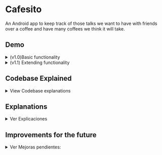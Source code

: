 # Cafesito

An Android app to keep track of those talks we want to have with friends over a coffee and have many coffees we think it will take.

## Demo 

<details>
  <summary>(v1.0)Basic functionality</summary>

![Democafesito](https://media.giphy.com/media/Zx9ZcMmvuyMi4Zelk4/giphy.gif)
</details>


<details>
  <summary>(v1.1) Extending functionality</summary>

![preferences](https://media.giphy.com/media/8LyxgapqBqkhpQSZ7S/giphy.gif)
</details>

## Codebase Explained
<details>
  <summary>View Codebase explanations</summary>

  ### Interfaces
    * View.OnClickListener
    * Parceable
    * OnCafeteroListener(custom): onCafeteroClick()
    
  ### Classes: methods
    * Activity: startActivity(); getActivity(); getIntent(); finish(); getSharedPreferences()
    * Log: d(); i() ;
    * RecyclerView.ViewHolder: setText(); getAdapterPosition()
    * RecyclerView.Adapter<>: onCreateViewHolder(); onBindViewHolder(); getItemCount()
    * View: findViewById(); setOnClickListener(); getLineHeight(); getHeight(); onDraw(); setVisibility();setBackgroundColor();    setTextColor();
    * ArrayList<>: get(); size(); remove();
    * LayoutInflater: from(); inflate()
    * ViewGroup: getContext();
    * LinearLayoutManager
    * RecyclerView: setLayoutManager(); setAdapter(); addItemDecoration()
    * RecyclerView.ItemDecoration: getItemOffSets()
    * Rect
    * AppCompatActivity: setSupportActionBar(); setTitle()
    * Intent: putExtra(); getParceableExtra(); hasExtra()
    * Rect
    * Paint: setStyle(); setSTrokeWidth(); setColor()
    * Canvas: drawLine()
    * TextView: getLineBounds()
    * ItemTouchHelper.SimpleCallback: onSwiped()
    * ItemTouchHelper: attachToRecyclerView();
    * SQLiteOpenHelper: onCreate(); onUpgrade();
    * SQLiteDatabase: getWritableDatabase(); insert(); rawQuery(); delete(); update()
    * ContentValues: put()
    * Cursor:
    * SharedPreferences:getString(); edit()
    * SharedPreferences.Editor: putString(); apply()
    * AlertDialog.Builder: setMessage(); create()
    * AlertDialog.show()

    
  ### GUI Elements: attribute=value
    * LinearLayout: orientation; weightSum; background; gravity
    * View
    * TextView: lines; textSize; padding; textColor; textSize; layout_margin_start; setText(); imeOptions="flagNoExtractUi"
    * RecyclerView: orientation; padding; layout_behaviour="@string/appbar_scrolling_view_behaviour"
    * CoordinatorLayout
    * AppBarLayout
    * ToolBar: layout_height="?attr/actionBarSize"; layout_scrollFlags="scroll"
    * include
    * LinearLayout
    * ConstraintLayout
    * RelativeLayout: visibility="visible/gone";
    * ImageButton: layout_centerInParent; background ="?attr/selectableItemBackGround"
    * LinedEditText(custom)
    * shape: shape="rectangle"
      * stroke: width; color
      * corner: radius
      * solid: color;
    

  
  ### Other resources used
    * themes.xml
    * colors.xml
    * values.xml (acceso a través de ?attr) & (acceso a través de "@string/appbar_scrolling...)
    * AndroidManifest.xml

  
</details>

## Explanations
<details>
  <summary>Ver Explicaciones</summary>

  ### RecyclerView Implementation
    1. Crear layout para un solo item (layout_cafetero_list_item.xml)
    2. Crear el adaptador
      1. Creamos clase java
      2. Anidamos una clase que hereda de RecyclerVew.ViewHolder. En ella añadimos atributos y referenciamos los widgets.
      3. En la clase adaptadora añadimos herencia de RecyclerView.Adapter. Le pasamos como tipo la clase anidada.
      4. Añadimos un ArrayList a la clase adaptadora
      5. Sobreescribimos
        * onCreateViewHolder() 
          1. `View view = LayoutInflater.from(viewGroup.getContext()).inflate(R.layout.nombreLayout, viewGroup, false );`
          2. return new ViewHolder(view)
        * onBindViewHolder()
          1. viewHolder.atributo.setText(array.get(pos)).getNombreAtributo()) -> por cada widget
    3. Implementar el widget
      1. Añadimos un RecyclerView al layout que muestra la lista de ítems
      2. En Java
        * Referenciamos: Array, adaptador y recyclerview
        * Pasamos al recyclerview una instancia del adaptador y una instancia de LinearLayoutManager

  ### Splitting items with ItemDecorator
    1. Se crea una clase que herede de RecyclerView.ItemDecoration
    2. Se sobreescribe getItemOffset
    3. Se le pasa una instancia de este objeto al recyclerview

  ### ActionBar with custom behaviour
    1. Desactivar el ActionBar por defecto: en themes.xml sustituir DarkActionBar por NoActionBar
    2. Seguir la documentacion de https://material.io/components/app-bars-top/android#using-top-app-bars
  
  ### OnItemListener: Good practice implementation
    Resumen: Definimos una interfaz, que será ejecutada por cada ítem cuando se click sobre él.

    Aclaración: Cada ítem del recyclerview es un ViewHolder

    Para entender mejor la implementación pensemos en lo que queremos que ocurra desde el punto de vista de la ejecución.

    Ejecución:
      1. El Activity implementa una interfaz
      2. El Activity, al instanciar el adaptador, le pasa dicha interfaz.
      3. Dentro de la clase adaptadora, ésta instancia la interfaz y se la pasa a ViewHolder
      4. Dentro de ViewHolder, ésta clase implementa la interfaz OnClickListener
      5. ViewHolder, cada vez que crea un ítem, le aplica OnClickListener (ahora cada ítem notará clicks)
      6. ViewHolder sobreescribe onClick(), donde usa la interfaz, invoca el método onCafeteroClick pasándole la posición del ítem
      7. ¿Cómo le pasa la posición del ítem? Usando el método getAdapterPosition()

    Implementación:

    1. En clase Adaptadora: Definimos, instanciamos y pasamos a la clase anidada la Interfaz:
    2. En clase anidada ViewHolder: 
      * Implementa OnClickListener
      * Aplica OnClickListener a cada ítem
      * Sobreescribe onClick: usa la interfaz y le pasa la posición del ítem como parámetro gracias a getAdapterPosition()
    3. Sobreescribimos onClick() 

  Interface:
  ```java
  public interface OnCafeteroListener{
      void onCafeteroClick(Integer position);
  }
  ```
  Overriding onClick()

  ```java
  @Override
        public void onClick(View v) {
            onCafeteroListener.onCafeteroClick(getAdapterPosition());
        }
  ```
### Activity creation and passing objects between Activity1 and Activity2

    - Resumen: 
      - Este activity mostrará los detalles de cada ítem. 
      - Tendrá dos modos: Lectura y Escritura

    1. Crear Empty Activity usando generandor de código(genera layout y lo añade a androidManifest.xml )
    2. Hacer el objeto Parcelable (añadir métodos + implementación)
    3. Crear un Intent y adjuntarle un Bundle con el objeto deseado
    4. Recuperar el objeto en el activity nº2
    5. Con el método getIntent().hasExtra() podemo discriminar de qué activity viene el Itent

  ### Layouts: Some notes

    * weightSum: Si un elto padre tiene 100 como valor, podemos poner después el atributo layout_weight a los hijos para que ocupen un porcentaje del mismo, no sin antes poner layout_height/width a 0dp.
    * RelativeLayout: permite usar layout_centerInParent en los hijos. Es útil para manejar botones e imágenes centradas.
    * <include layout=""> permite anidar unos layouts dentro de otros y tener el código modularizado.
    * android:gravity es muy útil para posicionar texto
  
  ### AppCompatEditText: creating the component

    Resumen: Crearemos un EditText personalizado, que tiene dibujadas líneas como si fuera papel de un cuaderno de notas.

    1. Crear una clase java que herede de AppCompatEditText
    2. Usar constructor que tenga el objeto AttributeSet como parámetro (importante)
    3. Sobreescribir onDraw() y, usando el objeto Rect + Paint dibujar líneas (ver código)
    4. Referenciar dicho componente en el layout

  ### Softening the borders with drawable <shape>
    1. Crear un drawable resource
    2. Usar <shape><stroke><corners> para definir el borde deseado
    3. Añadir al widget el atributo background referenciando el drawable.xml creado (mirar codigo)

  ### View + Edit in the same Activity: Design decision

    Resumen: Decido diseñar la app de tal manera que la opción READ y la opción EDIT del CRUD se muestren en la misma activity.
    Lo que hago es guardar un estado del activity en la variable "modo". Cuando se pulsa el botón flotante los widgets cambian de
    color, algunos desaparecen de la vista (View.changevisibility()) para dar paso a EditText etc. Lo importante es que el usuario
    puede modificar los datos y, al volver a pulsar el botón flotante, el objeto se actualiza.

  
  ### ItemTouchHelper implementation (deleting an item from the recyclerview swaping left or right)

    1. Instanciar una clase abstracta ItemTouchHelper.SimpleCallback pasandole como parámetros -> 0 y la dirección (mirar código)
    2. Sobreescribir el método onSwipe() ejecutando el código que queramos (borrado de un ítem + actualización del adaptador)

  ### Some random notes

    * Para volver terminar un activity usamos finish()
    * Al añadir el atributo imeOptions y darle el valor flagNoExtractUi hace que no se tape la interfaz cuando estamos editando
      un EditText con la pantalla en horizontal.
  
  ### Data Persistence with SQLite

    Resumen: Una vez hemos terminado la GUI y comprobado que funciona correctamente con datos estáticos, vamos implementar la persistencia de datos con SQLite.

    Nota: Cabe destacar que, debido a que en nuestra aplicación la VISTA y la EDICIÓN ocurren en el mismo activity, dicho activity
    tiene que:
      * Tener dos estados posibles: esto lo hicimos guardando en una variable estática el modo en el que se encuentra, además de 
      activando/desactivando el modo edición(mirar código)
      * Controlar si, al instanciarse CafeteroActivity estamos creando un nuevo Cafetero o estamos modificando uno existente. Esto lo hicimos discriminando el Intent, filtrando por el Extra (mirar código)
      * La primera columna es nº 0!: A diferencia de otras bases de datos como MySQL u Oracle, al usar cursores para obtener los registros de las tablas, la primera columna tiene un índice 0. Esto es muy importante.
      * Muy importante, después de que se ejecute onCreate() de la clase SQLOpenHelper, se crearán tablas cuya estructura no puede cambiar. Dicha base
      de datos se crea en la memoria del emulador del teléfono móvil en el que corre la aplicación. Si queremos cambiar la estructura de la base datos
      modificando una tabla, tendremos que cambiar la versión en el constructor de la clase o dará errores.

    
    Implementación 
      1. Creamos una clase que herede de SQLiteOpenHelper
      2. Generamos un constructor que sólo recibirá Context como parámetro y al que le pasamos null como CursorFactory. 
      3. Creamos los métodos para add, delete, update y select que necesita nuestra aplicación (mirar código comentado)

#### SharedPreferences

[Documentacion](https://developer.android.com/training/data-storage/shared-preferences)

##### Where to find preferences file

<pre>
  1. En View>Tool Windows>Device File Explorer; Podemos ver la memoria del teléfono (emulado o no) que seleccionemos en el desplegable.
  2. En el directorio <b>data/data/nombreApp/shared_prefs</b> se encuentran los archivos xml donde se guardan las preferencias
  Nota: Si hemos usado getPreferences() para cargar el objeto SharedPreferences, se guardarán los datos en un archivo llamado: NombreActividad.xml
  Nota2: Si hemos usado getSharedPreferences() se generará un archivo en el mismo directorio pero con el nombre que le hayamos pasado como parámetro a dicho método.
</pre>

##### Use example

  ```java

    Date fechaActual = Calendar.getInstance().getTime();
    String fechaString = fechaActual.toString();
    String fechaKey = "fechaInicioSesion";
    String fechaValue = fechaString;

    //GUARDAR PREFERENCIAS DE LA ACTIVIDAD
    //escribirá en las preferencias de la actividad porque getPreferences() se ejecuta desde el contexto, que es la actividad
    //el nombre del archivo será paquete.Actividad.xml
    SharedPreferences sharedPreferences = getPreferences(Context.MODE_PRIVATE);
    SharedPreferences.Editor editor = sharedPreferences.edit();
    editor.putString(fechaKey ,fechaValue);
    editor.apply();

    //AHORA CON PREFERENCIAS DEL USUARIO DE LA APLICACIÓN
    //Al usar getSharedPreferences(), se genera un archivo (lo tenemos referenciado en el recurso strings.xml), se llama CafesitoLogFile
    SharedPreferences sharedPreferencesGlobal = getSharedPreferences(getString(R.string.com_edusoft_dam_cafesito_CAFESITO_LOG), MODE_PRIVATE); //El objeto sharedPreferencesGlobal apunta al fichero CafesitoLogFile.xml
    SharedPreferences.Editor globalEditor = sharedPreferencesGlobal.edit(); //cargamos el editor del las preferencias globales
    globalEditor.putString(fechaKey,fechaValue); //guardamos pares clave:valor en el editor
    globalEditor.apply(); //el editor aplica los cambios

    //PARA LEER DEL ARCHIVO DE PREFERENCIAS GLOBAL
    SharedPreferences sharedPreferencesLectura = getSharedPreferences(getString(R.string.com_edusoft_dam_cafesito_CAFESITO_LOG),MODE_PRIVATE);
    String lecturaFecha = sharedPreferencesLectura.getString(fechaKey,"error"); //obtiene el valor del elto con key "fechaInicioSesion", devuelve "error" si no encuetra el key
    Toast.makeText(this, lecturaFecha, Toast.LENGTH_SHORT).show(); //mostrará por pantalla el valor recuperado
  ```
![Imgur](https://i.imgur.com/iIzshlp.png)


</details>

## Improvements for the future

<details>
  <summary>Ver Mejoras pendientes:</summary>

- rama-room: persistencia de datos con Room + Arquitectura recomendada (Repository + LiveData)
- Añadir foto/icono
- 
</details>



